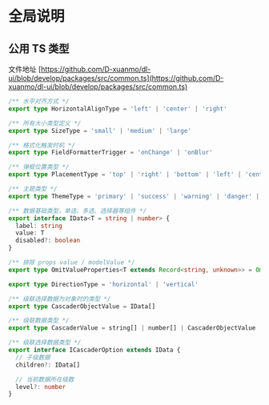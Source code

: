 # 全局说明

## 公用 TS 类型

文件地址 [https://github.com/D-xuanmo/dl-ui/blob/develop/packages/src/common.ts](https://github.com/D-xuanmo/dl-ui/blob/develop/packages/src/common.ts)

```typescript
/** 水平对齐方式 */
export type HorizontalAlignType = 'left' | 'center' | 'right'

/** 所有大小类型定义 */
export type SizeType = 'small' | 'medium' | 'large'

/** 格式化触发时机 */
export type FieldFormatterTrigger = 'onChange' | 'onBlur'

/** 弹框位置类型 */
export type PlacementType = 'top' | 'right' | 'bottom' | 'left' | 'center'

/** 主题类型 */
export type ThemeType = 'primary' | 'success' | 'warning' | 'danger' | 'default'

/** 数据基础类型，单选、多选、选择器等组件 */
export interface IData<T = string | number> {
  label: string
  value: T
  disabled?: boolean
}

/** 排除 props value / modelValue */
export type OmitValueProperties<T extends Record<string, unknown>> = Omit<T, 'value' | 'modelValue'>

export type DirectionType = 'horizontal' | 'vertical'

/** 级联选择数据为对象时的类型 */
export type CascaderObjectValue = IData[]

/** 级联数据类型 */
export type CascaderValue = string[] | number[] | CascaderObjectValue

/** 级联选择数据类型 */
export interface ICascaderOption extends IData {
  // 子级数据
  children?: IData[]

  // 当前数据所在级数
  level?: number
}
```
